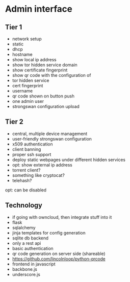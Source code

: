 Admin interface
===============

Tier 1
------
 * network setup
  * static
  * dhcp
  * hostname
 * show local ip address
 * show tor hidden service domain
 * show certificate fingerprint
 * show qr code with the configuration of
  * tor hidden service
  * cert fingerprint
  * username
 * qr code shown on button push
 * one admin user
 * strongswan configuration upload

Tier 2
------
 * central, multiple device management
 * user-friendly strongswan configuration
 * x509 authentication
  * client banning
 * proper ssh support
 * deploy static webpages under different hidden services
 * opt: show external ip address
 * torrent client?
 * something like cryptocat?
 * telehash?

opt: can be disabled

Technology
----------
 * if going with owncloud, then integrate stuff into it
 * flask
 * sqlalchemy
 * jinja templates for config generation
 * sqlite db backend
 * only a rest api
 * basic authentication
 * qr code generation on server side (shareable)
  * https://github.com/lincolnloop/python-qrcode
 * frontend in javascript
  * backbone.js
  * underscore.js
